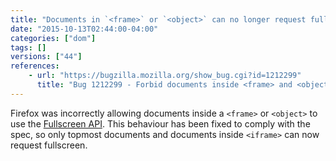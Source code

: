```yaml
---
title: "Documents in `<frame>` or `<object>` can no longer request fullscreen"
date: "2015-10-13T02:44:00-04:00"
categories: ["dom"]
tags: []
versions: ["44"]
references:
    - url: "https://bugzilla.mozilla.org/show_bug.cgi?id=1212299"
      title: "Bug 1212299 - Forbid documents inside <frame> and <object> from requesting fullscreen"
---
```

Firefox was incorrectly allowing documents inside a `<frame>` or `<object>` to use the [Fullscreen API](https://developer.mozilla.org/en-US/docs/Web/API/Fullscreen_API). This behaviour has been fixed to comply with the spec, so only topmost documents and documents inside `<iframe>` can now request fullscreen.
